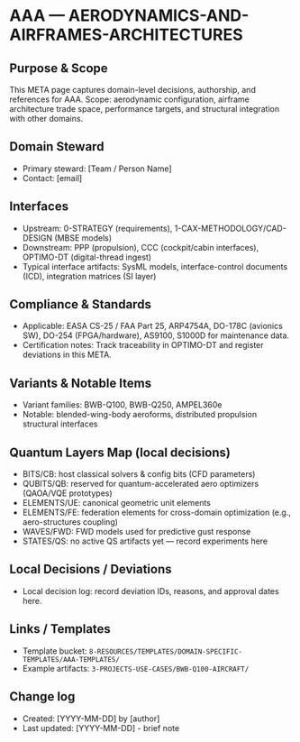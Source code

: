 # AAA — AERODYNAMICS-AND-AIRFRAMES-ARCHITECTURES

## Purpose & Scope
This META page captures domain-level decisions, authorship, and references for AAA. Scope: aerodynamic configuration, airframe architecture trade space, performance targets, and structural integration with other domains.

## Domain Steward
- Primary steward: [Team / Person Name]
- Contact: [email]

## Interfaces
- Upstream: 0-STRATEGY (requirements), 1-CAX-METHODOLOGY/CAD-DESIGN (MBSE models)
- Downstream: PPP (propulsion), CCC (cockpit/cabin interfaces), OPTIMO-DT (digital-thread ingest)
- Typical interface artifacts: SysML models, interface-control documents (ICD), integration matrices (SI layer)

## Compliance & Standards
- Applicable: EASA CS-25 / FAA Part 25, ARP4754A, DO-178C (avionics SW), DO-254 (FPGA/hardware), AS9100, S1000D for maintenance data.
- Certification notes: Track traceability in OPTIMO-DT and register deviations in this META.

## Variants & Notable Items
- Variant families: BWB-Q100, BWB-Q250, AMPEL360e
- Notable: blended-wing-body aeroforms, distributed propulsion structural interfaces

## Quantum Layers Map (local decisions)
- BITS/CB: host classical solvers & config bits (CFD parameters)
- QUBITS/QB: reserved for quantum-accelerated aero optimizers (QAOA/VQE prototypes)
- ELEMENTS/UE: canonical geometric unit elements
- ELEMENTS/FE: federation elements for cross-domain optimization (e.g., aero-structures coupling)
- WAVES/FWD: FWD models used for predictive gust response
- STATES/QS: no active QS artifacts yet — record experiments here

## Local Decisions / Deviations
- Local decision log: record deviation IDs, reasons, and approval dates here.

## Links / Templates
- Template bucket: `8-RESOURCES/TEMPLATES/DOMAIN-SPECIFIC-TEMPLATES/AAA-TEMPLATES/`
- Example artifacts: `3-PROJECTS-USE-CASES/BWB-Q100-AIRCRAFT/`

## Change log
- Created: [YYYY-MM-DD] by [author]
- Last updated: [YYYY-MM-DD] - brief note
